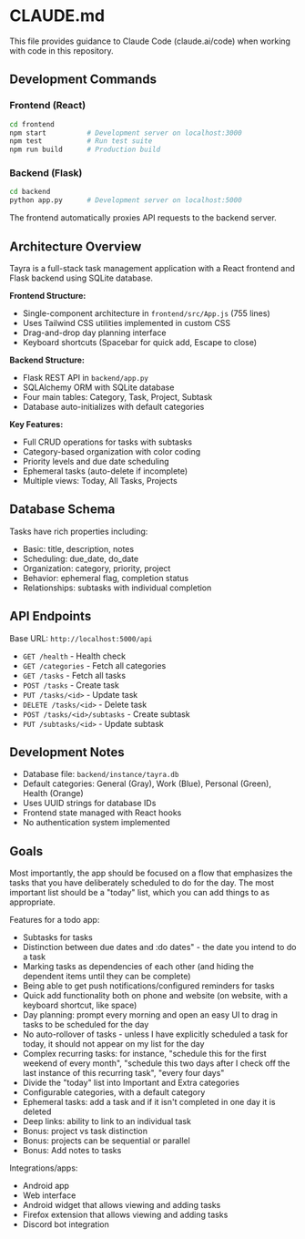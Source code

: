 # CLAUDE.md

This file provides guidance to Claude Code (claude.ai/code) when working with code in this repository.

## Development Commands

### Frontend (React)
```bash
cd frontend
npm start          # Development server on localhost:3000
npm test           # Run test suite
npm run build      # Production build
```

### Backend (Flask)
```bash
cd backend
python app.py      # Development server on localhost:5000
```

The frontend automatically proxies API requests to the backend server.

## Architecture Overview

Tayra is a full-stack task management application with a React frontend and Flask backend using SQLite database.

**Frontend Structure:**
- Single-component architecture in `frontend/src/App.js` (755 lines)
- Uses Tailwind CSS utilities implemented in custom CSS
- Drag-and-drop day planning interface
- Keyboard shortcuts (Spacebar for quick add, Escape to close)

**Backend Structure:**
- Flask REST API in `backend/app.py`
- SQLAlchemy ORM with SQLite database
- Four main tables: Category, Task, Project, Subtask
- Database auto-initializes with default categories

**Key Features:**
- Full CRUD operations for tasks with subtasks
- Category-based organization with color coding
- Priority levels and due date scheduling
- Ephemeral tasks (auto-delete if incomplete)
- Multiple views: Today, All Tasks, Projects

## Database Schema

Tasks have rich properties including:
- Basic: title, description, notes
- Scheduling: due_date, do_date
- Organization: category, priority, project
- Behavior: ephemeral flag, completion status
- Relationships: subtasks with individual completion

## API Endpoints

Base URL: `http://localhost:5000/api`

- `GET /health` - Health check
- `GET /categories` - Fetch all categories
- `GET /tasks` - Fetch all tasks
- `POST /tasks` - Create task
- `PUT /tasks/<id>` - Update task
- `DELETE /tasks/<id>` - Delete task
- `POST /tasks/<id>/subtasks` - Create subtask
- `PUT /subtasks/<id>` - Update subtask

## Development Notes

- Database file: `backend/instance/tayra.db`
- Default categories: General (Gray), Work (Blue), Personal (Green), Health (Orange)
- Uses UUID strings for database IDs
- Frontend state managed with React hooks
- No authentication system implemented


## Goals
Most importantly, the app should be focused on a flow that emphasizes the tasks that you have deliberately scheduled to do for the day. The most important list should be a "today" list, which you can add things to as appropriate.

Features for a todo app:
- Subtasks for tasks
- Distinction between due dates and :do dates" - the date you intend to do a task
- Marking tasks as dependencies of each other (and hiding the dependent items until they can be complete)
- Being able to get push notifications/configured reminders for tasks
- Quick add functionality both on phone and website (on website, with a keyboard shortcut, like space)
- Day planning: prompt every morning and open an easy UI to drag in tasks to be scheduled for the day
- No auto-rollover of tasks - unless I have explicitly scheduled a task for today, it should not appear on my list for the day
- Complex recurring tasks: for instance, "schedule this for the first weekend of every month", "schedule this two days after I check off the last instance of this recurring task", "every four days"
- Divide the "today" list into Important and Extra categories
- Configurable categories, with a default category
- Ephemeral tasks: add a task and if it isn't completed in one day it is deleted
- Deep links: ability to link to an individual task
- Bonus: project vs task distinction
- Bonus: projects can be sequential or parallel
- Bonus: Add notes to tasks

Integrations/apps:
- Android app
- Web interface
- Android widget that allows viewing and adding tasks
- Firefox extension that allows viewing and adding tasks
- Discord bot integration